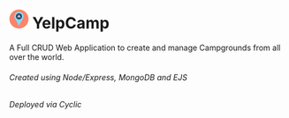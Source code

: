 # <img src="/public/img/logo.png" alt="logo" width="35" height="35"/> YelpCamp
A Full CRUD Web Application to create and manage Campgrounds from all over the world.


###### Created using Node/Express, MongoDB and EJS
###### Deployed via Cyclic

